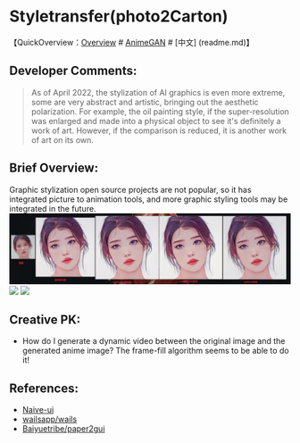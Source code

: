 # Styletransfer(photo2Carton)

【QuickOverview：[Overview](readme.md) # [AnimeGAN](animegan_gui.md) # [中文] (readme.md)】
## Developer Comments:
> As of April 2022, the stylization of AI graphics is even more extreme, some are very abstract and artistic, bringing out the aesthetic polarization. For example, the oil painting style, if the super-resolution was enlarged and made into a physical object to see it's definitely a work of art. However, if the comparison is reduced, it is another work of art on its own.
## Brief Overview:
Graphic stylization open source projects are not popular, so it has integrated picture to animation tools, and more graphic styling tools may be integrated in the future.
![](../docs/images/styletransfer/iu.jpg)
![](https://user-images.githubusercontent.com/26464535/142294796-54394a4a-a566-47a1-b9ab-4e715b901442.gif)
![](https://user-images.githubusercontent.com/26464535/137619181-a45c9230-f5e7-4f3c-8002-7c266f89de45.jpg)



## Creative PK:

- How do I generate a dynamic video between the original image and the generated anime image? The frame-fill algorithm seems to be able to do it!

## References:

- [Naive-ui](https://www.naiveui.com/zh-CN/os-theme)
- [wailsapp/wails](https://github.com/wailsapp/wails)
- [Baiyuetribe/paper2gui](https://github.com/Baiyuetribe/paper2gui)
